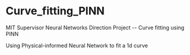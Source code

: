 # Curve_fitting_PINN
 MIT Supervisor Neural Networks Direction Project -- Curve fitting using PINN
 
Using Physical-informed Neural Network to fit a 1d curve
